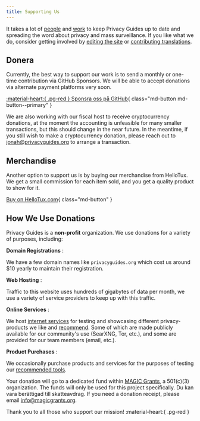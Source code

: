 ```yaml
---
title: Supporting Us
---
```


<!-- markdownlint-disable MD036 -->
It takes a lot of [people](contributors.md) and [work](https://github.com/privacyguides/privacyguides.org/pulse/monthly) to keep Privacy Guides up to date and spreading the word about privacy and mass surveillance. If you like what we do, consider getting involved by [editing the site](https://github.com/privacyguides/privacyguides.org) or [contributing translations](https://crowdin.com/project/privacyguides).

## Donera

Currently, the best way to support our work is to send a monthly or one-time contribution via GitHub Sponsors. We will be able to accept donations via alternate payment platforms very soon.

[:material-heart:{ .pg-red } Sponsra oss på GitHub](https://github.com/sponsors/privacyguides){ class="md-button md-button--primary" }

We are also working with our fiscal host to receive cryptocurrency donations, at the moment the accounting is unfeasible for many smaller transactions, but this should change in the near future. In the meantime, if you still wish to make a cryptocurrency donation, please reach out to [jonah@privacyguides.org](mailto:jonah@privacyguides.org) to arrange a transaction.

## Merchandise

Another option to support us is by buying our merchandise from HelloTux. We get a small commission for each item sold, and you get a quality product to show for it.

[Buy on HelloTux.com](https://hellotux.com/privacyguides){ class="md-button" }

## How We Use Donations

Privacy Guides is a **non-profit** organization. We use donations for a variety of purposes, including:

**Domain Registrations**
:

We have a few domain names like `privacyguides.org` which cost us around $10 yearly to maintain their registration.

**Web Hosting**
:

Traffic to this website uses hundreds of gigabytes of data per month, we use a variety of service providers to keep up with this traffic.

**Online Services**
:

We host [internet services](https://privacyguides.net) for testing and showcasing different privacy-products we like and [recommend](../tools.md). Some of which are made publicly available for our community's use (SearXNG, Tor, etc.), and some are provided for our team members (email, etc.).

**Product Purchases**
:

We occasionally purchase products and services for the purposes of testing our [recommended tools](../tools.md).

Your donation will go to a dedicated fund within [MAGIC Grants](https://magicgrants.org), a 501(c)(3) organization. The funds will only be used for this project specifically. Du kan vara berättigad till skatteavdrag. If you need a donation receipt, please email <info@magicgrants.org>.

Thank you to all those who support our mission! :material-heart:{ .pg-red }
